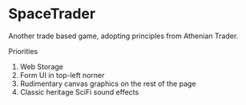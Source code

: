 # SpaceTrader

Another trade based game, adopting principles from Athenian Trader.

Priorities
1. Web Storage
2. Form UI in top-left norner
3. Rudimentary canvas graphics on the rest of the page
4. Classic heritage SciFi sound effects